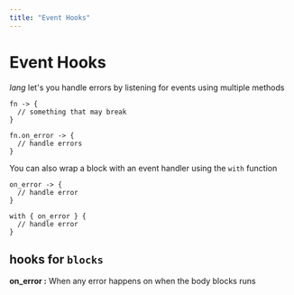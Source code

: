```yaml
---
title: "Event Hooks"
---
```


# Event Hooks

_lang_ let's you handle errors by listening for events using multiple methods


```
fn -> {
  // something that may break
}

fn.on_error -> {
  // handle errors
}
```

You can also wrap a block with an event handler using the `with` function

```
on_error -> {
  // handle error
}

with { on_error } {
  // handle error
}
```

## hooks for `blocks`

**on\_error :** When any error happens on when the body blocks runs
